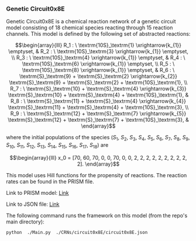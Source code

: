 ### Genetic Circuit0x8E  

Genetic Circuit0x8E is a chemical reaction network of a genetic circuit model consisting of 18 chemical species reacting through 15 reaction channels. This model is defined by the following set of abstracted reactions:

```math
\begin{array}{lll}
    R_1 : \ \textrm{10S}_\textrm{1} \xrightarrow{k_{1}} \emptyset, &
    R_2 : \ \textrm{10S}_\textrm{3} \xrightarrow{k_{1}} \emptyset, \\
    R_3 : \ \textrm{10S}_\textrm{4} \xrightarrow{k_{1}} \emptyset, &
    R_4 : \ \textrm{10S}_\textrm{6} \xrightarrow{k_{1}} \emptyset, \\
    R_5 : \ \textrm{10S}_\textrm{8} \xrightarrow{k_{1}} \emptyset, &
    R_6 : \ \textrm{S}_\textrm{9} + \textrm{S}_\textrm{2} \xrightarrow{k_{2}} \textrm{S}_\textrm{9} + \textrm{S}_\textrm{2} + \textrm{10S}_\textrm{1}, \\
    R_7 : \ \textrm{S}_\textrm{10} + \textrm{S}_\textrm{4} \xrightarrow{k_{3}} \textrm{S}_\textrm{10} + \textrm{S}_\textrm{4} + \textrm{10S}_\textrm{1}, &
    R_8 : \ \textrm{S}_\textrm{11} + \textrm{S}_\textrm{4} \xrightarrow{k_{4}} \textrm{S}_\textrm{11} + \textrm{S}_\textrm{4} + \textrm{10S}_\textrm{3}, \\
    R_9 : \ \textrm{S}_\textrm{12} + \textrm{S}_\textrm{7} \xrightarrow{k_{5}} \textrm{S}_\textrm{12} + \textrm{S}_\textrm{7} + \textrm{10S}_\textrm{3}, &
    
\end{array}
```
where the initial populations of the species ($S_1$, $S_2$, $S_3$, $S_4$, $S_5$, $S_6$, $S_7$, $S_8$, $S_9$, $S_{10}$, $S_{11}$, $S_{12}$, $S_{13}$, $S_{14}$, $S_{15}$, $S_{16}$, $S_{17}$, $S_{18}$)
are 

```math
\begin{array}{lll}
x_0 = [70, 60, 70, 0, 0, 70, 0, 0, 2, 2, 2, 2, 2, 2, 2, 2, 2, 2].
\end{array}
```
This model uses Hill functions for the propensity of reactions. The reaction rates can be found in the PRISM file.

Link to PRISM model: [Link](https://github.com/fluentverification/bmc_counterexample/blob/IEEE/CRNs/circuit0x8E/Circuit0x8E_100to111_unb.sm)

Link to JSON file: [Link](https://github.com/fluentverification/bmc_counterexample/blob/IEEE/CRNs/circuit0x8E/circuit0x8E.json)

The following command runs the framework on this model (from the repo's main directory):

```bash
python  ./Main.py  ./CRNs/circuit0x8E/circuit0x8E.json
```


